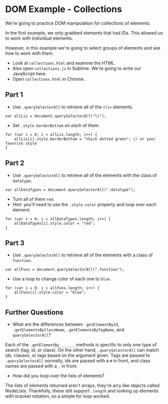 # DOM Example - Collections

We're going to practice DOM manipulation for collections of elements.

In the first example, we only grabbed elements that had IDs. This
allowed us to work with individual elements.

However, in this example we're going to select groups of elements and
see how to work with them.

- Look at `collections.html` and examine the HTML.
- Also open `collections.js` in Sublime. We're going to write our JavaScript here.
- Open `collections.html` in Chrome.

## Part 1

- Use `.querySelectorAll` to retrieve all of the `<li>` elements.
```
var allLis = document.querySelectorAll("li");
```
- Set `.style.borderBottom` on *each* of them.
```
for (var i = 0; i < allLis.length; i++) {
	allLis[i].style.borderBottom = "thick dotted green"; // or your favorite style 
}
```


## Part 2

- Use `.querySelectorAll` to retrieve all of the elements with
  the class of `datatype`.
```
var allDataTypes = document.querySelectorAll(".datatype");
```
- Turn all of them `red`.
- Hint: you'll need to use the `.style.color` property and loop over each element.
```
for (var i = 0; i < allDataTypes.length; i++) {
	allDataTypes[i].style.color = "red"; 
}
```

## Part 3
- Use `.querySelectorAll` to retrieve all of the elements with a class
  of `function`.
```
var allFuns = document.querySelectorAll(".function");
```
- Use a loop to change color of each one to `blue`.
```
for (var i = 0; i < allFuns.length; i++) {
	allFuns[i].style.color = "blue"; 
}
```

## Further Questions

- What are the differences between `.getElementById`,
  `.getElementsByClassName`, `.getElementsByTagName`, and
  `querySelectorAll`?   

 Each of the `.getElementBy_______` methods is specific to only one type of search (tag, id, or class). On the other hand, `.querySelectorAll` can match ids, classes, or tags based on the argument given.  Tags are passed to `.querySelectorAll` normally, ids are passed with a `#` in front, and class names are passed with a `.` in front.    
 
- How did you loop over the lists of elements?    

The lists of elements returned aren't arrays, they're arry like objects called NodeLists. Thankfully, these still support `.length` and looking up elements with bracket notation, so a simple for loop worked. 
